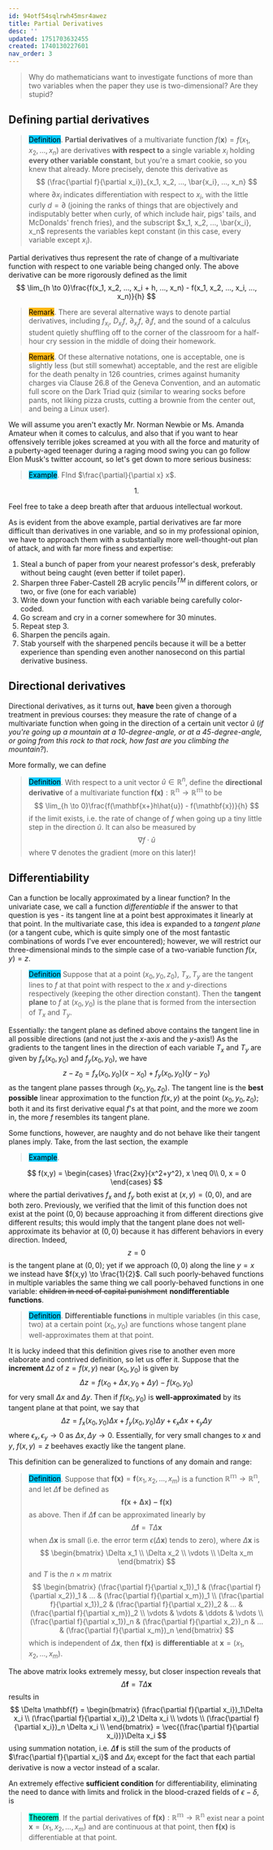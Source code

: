 ```yaml
---
id: 94otf54sqlrwh45msr4awez
title: Partial Derivatives
desc: ''
updated: 1751703632455
created: 1740130227601
nav_order: 3
--- 
```


> Why do mathematicians want to investigate functions of more than two variables when the paper they use is two-dimensional? Are they stupid?

## Defining partial derivatives

> <span style="background-color: #03cafc; color: black;">Definition</span>. **Partial derivatives** of a multivariate function $f(\mathbf{x}) = f(x_1,x_2, ..., x_n)$ are derivatives **with respect to** a single variable $x_i$ holding **every other variable constant**, but you're a smart cookie, so you knew that already. More precisely, denote this derivative as
$$
(\frac{\partial f}{\partial x_i})_{x_1, x_2, ..., \bar{x_i}, ..., x_n}
$$
> where $\partial x_i$ indicates differentiation with respect to $x_i$, with the little curly $d = \partial$ (joining the ranks of things that are objectively and indisputably better when curly, of which include hair, pigs' tails, and McDonalds' french fries), and the subscript $x_1, x_2, ..., \bar{x_i}, x_n$ represents the variables kept constant (in this case, every variable except $x_i$). 

Partial derivatives thus represent the rate of change of a multivariate function with respect to one variable being changed only. 
The above derivative can be more rigorously defined as the limit
$$
\lim_{h \to 0}\frac{f(x_1, x_2, ..., x_i + h, ..., x_n) - f(x_1, x_2, ..., x_i, ..., x_n)}{h}
$$

> <span style="background-color: #ffb812; color: black;">Remark</span>. There are several alternative ways to denote partial derivatives, including $f_{x_i}$, $D_{x_i}f$, $\partial_{x_i}f$, $\partial_i f$, and the sound of a calculus student quietly shuffling off to the corner of the classroom for a half-hour cry session in the middle of doing their homework. 

> <span style="background-color: #ffb812; color: black;">Remark</span>. Of these alternative notations, one is acceptable, one is slightly less (but still somewhat) acceptable, and the rest are eligible for the death penalty in 126 countries, crimes against humanity charges via Clause 26.8 of the Geneva Convention, and an automatic full score on the Dark Triad quiz (similar to wearing socks before pants, not liking pizza crusts, cutting a brownie from the center out, and being a Linux user).

We will assume you aren't exactly Mr. Norman Newbie or Ms. Amanda Amateur when it comes to calculus, and also that if you want to hear offensively terrible jokes screamed at you with all the force and maturity of a puberty-aged teenager during a raging mood swing you can go follow Elon Musk's twitter account, so let's get down to more serious business:

> <span style="background-color: #03cafc; color: black;">Example</span>. FInd $\frac{\partial}{\partial x} x$.

$$
1.
$$

Feel free to take a deep breath after that arduous intellectual workout. 

As is evident from the above example, partial derivatives are far more difficult than derivatives in one variable, and so in my professional opinion, we have to approach them with a substantially more well-thought-out plan of attack, and with far more finess and expertise:
1. Steal a bunch of paper from your nearest professor's desk, preferably without being caught (even better if toilet paper).
1. Sharpen three Faber-Castell 2B acrylic pencils$^{TM}$ in different colors, or two, or five (one for each variable)
2. Write down your function with each variable being carefully color-coded.
3. Go scream and cry in a corner somewhere for 30 minutes.
4. Repeat step 3.
5. Sharpen the pencils again.
6. Stab yourself with the sharpened pencils because it will be a better experience than spending even another nanosecond on this partial derivative business.

## Directional derivatives

Directional derivatives, as it turns out, **have** been given a thorough treatment in previous courses: they measure the rate of change of a multivariate function when going in the direction of a certain unit vector $\hat{u}$ (*if you're going up a mountain at a 10-degree-angle, or at a 45-degree-angle, or going from this rock to that rock, how fast are you climbing the mountain?*). 

More formally, we can define

> <span style="background-color: #03cafc; color: black;">Definition</span>. With respect to a unit vector $\hat{u} \in \mathbb{R}^n$, define the **directional derivative** of a multivariate function $\mathbf{f(x)}: \mathbb{R^n \to R^m}$ to be
$$
\lim_{h \to 0}\frac{f(\mathbf{x+}h\hat{u}) - f(\mathbf{x})}{h}
$$
> if the limit exists, i.e. the rate of change of $f$ when going up a tiny little step in the direction $\hat{u}$. It can also be measured by
$$
\nabla f \cdot \hat{u}
$$
> where $\nabla$ denotes the gradient (more on this later)!

## Differentiability

Can a function be locally approximated by a linear function? In the univariate case, we call a function *differentiable* if the answer to that question is yes - its tangent line at a point best approximates it linearly at that point. In the multivariate case, this idea is expanded to a *tangent plane* (or a tangent cube, which is quite simply one of the most fantastic combinations of words I've ever encountered); however, we will restrict our three-dimensional minds to the simple case of a two-variable function $f(x,y) = z$.

> <span style="background-color: #03cafc; color: black;">Definition</span> Suppose that at a point $(x_0, y_0, z_0)$, $T_x, T_y$ are the tangent lines to $f$ at that point with respect to the $x$ and $y$-directions respectively (keeping the other direction constant). Then the **tangent plane** to $f$ at $(x_0,y_0)$ is the plane that is formed from the intersection of $T_x$ and $T_y$.

Essentially: the tangent plane as defined above contains the tangent line in all possible directions (and not just the $x$-axis and the $y$-axis!) As the gradients to the tangent lines in the direction of each variable $T_x$ and $T_y$ are given by $f_x(x_0,y_0)$ and $f_y(x_0,y_0)$, we have
$$
z - z_0 = f_x(x_0, y_0)(x-x_0) + f_y(x_0,y_0)(y-y_0)
$$
as the tangent plane passes through $(x_0,y_0,z_0)$. The tangent line is the **best possible** linear approximation to the function $f(x,y)$ at the point $(x_0,y_0,z_0)$; both it and its first derivative equal $f$'s at that point, and the more we zoom in, the more $f$ resembles its tangent plane.

Some functions, however, are naughty and do not behave like their tangent planes imply. Take, from the last section, the example

> <span style="background-color: #03cafc; color: black;">Example</span>.

$$
f(x,y) = \begin{cases}
\frac{2xy}{x^2+y^2}, x \neq 0\\
0, x = 0
\end{cases}
$$
where the partial derivatives $f_x$ and $f_y$ both exist at $(x,y) = (0,0)$, and are both zero. Previously, we verified that the limit of this function does not exist at the point $(0,0)$ because approaching it from different directions give different results; this would imply that the tangent plane does not well-approximate its behavior at $(0,0)$ because it has different behaviors in every direction. Indeed,
$$
z = 0
$$
is the tangent plane at $(0,0)$; yet if we approach $(0,0)$ along the line $y = x$ we instead have $f(x,y) \to \frac{1}{2}$. Call such poorly-behaved functions in multiple variables the same thing we call poorly-behaved functions in one variable: ~~children in need of capital punishment~~ **nondifferentiable functions**.

> <span style="background-color: #03cafc; color: black;">Definition</span>. **Differentiable functions** in multiple variables (in this case, two) at a certain point $(x_0,y_0)$ are functions whose tangent plane well-approximates them at that point.

It is lucky indeed that this definition gives rise to another even more elaborate and contrived definition, so let us offer it. Suppose that the **increment** $\Delta z$ of $z = f(x,y)$ near $(x_0, y_0)$ is given by
$$
\Delta z = f(x_0 + \Delta x, y_0 + \Delta y) - f(x_0, y_0)
$$
for very small $\Delta x$ and $\Delta y$. Then if $f(x_0,y_0)$ is **well-approximated** by its tangent plane at that point, we say that
$$
\Delta z = f_x(x_0, y_0) \Delta x + f_y(x_0, y_0)\Delta y + \epsilon_x \Delta x + \epsilon_y \Delta y
$$
where $\epsilon_x, \epsilon_y \to 0$ as $\Delta x, \Delta y \to 0$. Essentially, for very small changes to $x$ and $y$, $f(x,y)=z$ beehaves exactly like the tangent plane.

This definition can be generalized to functions of any domain and range:

> <span style="background-color: #03cafc; color: black;">Definition</span>. Suppose that $\mathbf{f(x)} = \mathbf{f}(x_1, x_2, ..., x_m)$ is a function $\mathbb{R^m \to R^n}$, and let $\Delta \mathbf{f}$ be defined as 
$$
\mathbf{f(x+\Delta x) - f(x)}
$$
> as above. Then if $\Delta\mathbf{f}$ can be approximated linearly by
$$
\Delta \mathbf{f} = T \Delta \mathbf{x} 
$$
> when $\Delta \mathbf{x}$ is small (i.e. the error term $\epsilon(\Delta \mathbf{x})$ tends to zero), where $\Delta \mathbf{x}$ is
$$
\begin{bmatrix}
\Delta x_1 \\
\Delta x_2 \\
\vdots \\
\Delta x_m
\end{bmatrix}
$$
> and $T$ is the $n \times m$ matrix
$$
\begin{bmatrix}
(\frac{\partial f}{\partial x_1})_1 &  (\frac{\partial f}{\partial x_2})_1 & ... & (\frac{\partial f}{\partial x_m})_1 \\
(\frac{\partial f}{\partial x_1})_2 & (\frac{\partial f}{\partial x_2})_2 & ... & (\frac{\partial f}{\partial x_m})_2 \\
\vdots & \vdots & \ddots & \vdots \\
(\frac{\partial f}{\partial x_1})_n & (\frac{\partial f}{\partial x_2})_n & ... & (\frac{\partial f}{\partial x_m})_n
\end{bmatrix}
$$
> which is independent of $\Delta \mathbf{x}$, then $\mathbf{f(x)}$ is **differentiable** at $\mathbf{x} = (x_1, x_2, ..., x_m)$.

The above matrix looks extremely messy, but closer inspection reveals that 
$$
\Delta \mathbf{f} = T \Delta \mathbf{x} 
$$
results in
$$
\Delta \mathbf{f} = 
\begin{bmatrix}
(\frac{\partial f}{\partial x_i})_1\Delta x_i \\
(\frac{\partial f}{\partial x_i})_2 \Delta x_i \\
\vdots \\
(\frac{\partial f}{\partial x_i})_n \Delta x_i \\
\end{bmatrix} = \vec{(\frac{\partial f}{\partial x_i})}\Delta x_i
$$
using summation notation, i.e. $\Delta \mathbf{f}$ is still the sum of the products of $\frac{\partial f}{\partial x_i}$ and $\Delta x_i$ except for the fact that each partial derivative is now a vector instead of a scalar.

An extremely effective **sufficient condition** for differentiability, eliminating the need to dance with limits and frolick in the blood-crazed fields of $\epsilon-\delta$, is

> <span style="background-color: #12ffd7; color: black;">Theorem</span>. If the partial derivatives of $\mathbf{f(x)}: \mathbb{R^m \to R^n}$ exist near a point $\mathbf{x} = (x_1, x_2, ..., x_m)$ and are continuous at that point, then $\mathbf{f(x)}$ is differentiable at that point.
